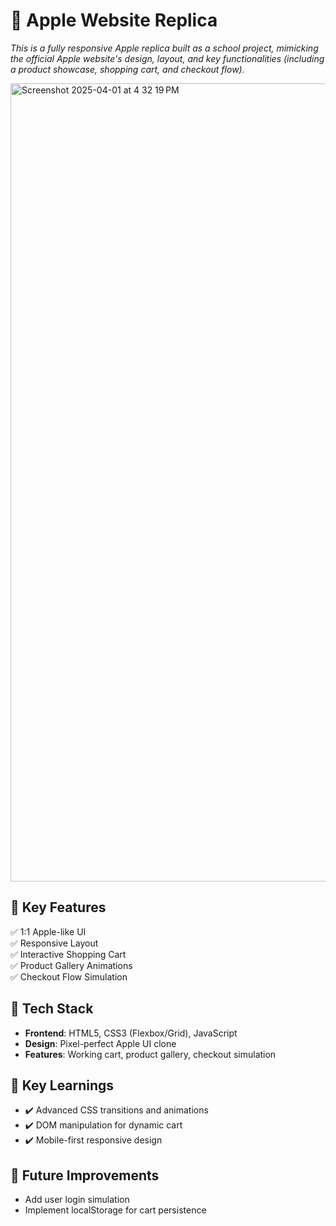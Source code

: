# 🍏 Apple Website Replica 

*This is a fully responsive Apple replica built as a school project, mimicking the official Apple website's design, layout, and key functionalities (including a product showcase, shopping cart, and checkout flow).*

<img width="1277" alt="Screenshot 2025-04-01 at 4 32 19 PM" src="https://github.com/user-attachments/assets/f6710914-2537-4e9f-af5a-0cc3f3db039c" />

## 🚀 Key Features
✅ 1:1 Apple-like UI  
✅ Responsive Layout  
✅ Interactive Shopping Cart  
✅ Product Gallery Animations  
✅ Checkout Flow Simulation

## 🔧 Tech Stack
- **Frontend**: HTML5, CSS3 (Flexbox/Grid), JavaScript
- **Design**: Pixel-perfect Apple UI clone
- **Features**: Working cart, product gallery, checkout simulation


## 📘 Key Learnings
- ✔️ Advanced CSS transitions and animations
- ✔️ DOM manipulation for dynamic cart
- ✔️ Mobile-first responsive design


## 🌟 Future Improvements

- Add user login simulation
- Implement localStorage for cart persistence
